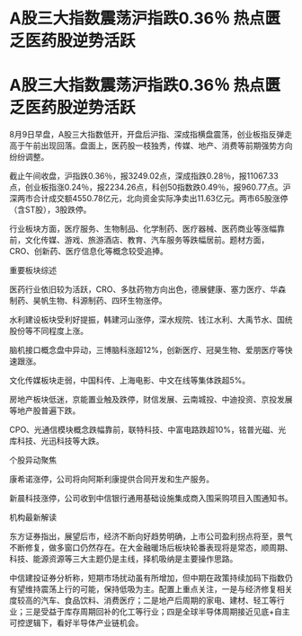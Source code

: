 # A股三大指数震荡沪指跌0.36％ 热点匮乏医药股逆势活跃

# A股三大指数震荡沪指跌0.36％ 热点匮乏医药股逆势活跃

8月9日早盘，A股三大指数低开，开盘后沪指、深成指横盘震荡，创业板指反弹走高于午前出现回落。盘面上，医药股一枝独秀，传媒、地产、消费等前期强势方向纷纷调整。

截止午间收盘，沪指跌0.36％，报3249.02点，深成指跌0.28％，报11067.33点，创业板指涨0.24％，报2234.26点，科创50指数跌0.49％，报960.77点。沪深两市合计成交额4550.78亿元，北向资金实际净卖出11.63亿元。两市65股涨停（含ST股），3股跌停。

行业板块方面，医疗服务、生物制品、化学制药、医疗器械、医药商业等涨幅靠前，文化传媒、游戏、旅游酒店、教育、汽车服务等跌幅居前。题材方面，CRO、创新药、医疗信息化等概念较受追捧。

重要板块综述

医药行业依旧较为活跃，CRO、多肽药物方向出色，德展健康、塞力医疗、华森制药、昊帆生物、科源制药、四环生物涨停。

水利建设板块受利好提振，韩建河山涨停，深水规院、钱江水利、大禹节水、国统股份等不同程度上涨。

脑机接口概念盘中异动，三博脑科涨超12%，创新医疗、冠昊生物、爱朋医疗等快速跟涨。

文化传媒板块走弱，中国科传、上海电影、中文在线等集体跌超5%。

房地产板块低迷，京能置业触及跌停，财信发展、云南城投、中迪投资、京投发展等地产股普遍下跌。

CPO、光通信模块概念跌幅靠前，联特科技、中富电路跌超10%，铭普光磁、光库科技、光迅科技等大跌。

个股异动聚焦

康希诺涨停，公司将向阿斯利康提供合同开发和生产服务。

新晨科技涨停，公司收到中信银行通用基础设施集成商入围采购项目入围通知书。

机构最新解读

东方证券指出，展望后市，经济不断向好趋势明确，上市公司盈利拐点将至，景气不断修复，做多窗口仍然存在。在大金融暖场后板块轮番表现将是常态，顺周期、科技、能源资源等三大主题仍是主线，择机吸纳是主要操作思路。

中信建投证券分析称，短期市场扰动虽有所增加，但中期在政策持续加码下指数仍有望维持震荡上行的可能，保持低吸为主。配置上重点关注，一是与经济修复相关度较高的汽车、食品饮料、消费医疗；二是地产后周期的家电、建材、轻工等行业；三是受益于库存周期回补的化工等行业；四是全球半导体周期接近见底+自主可控逻辑下，看好半导体产业链机会。

